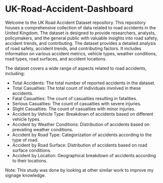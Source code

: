 # UK-Road-Accident-Dashboard

Welcome to the UK Road Accident Dataset repository. This repository houses a comprehensive collection of data related to road accidents in the United Kingdom. The dataset is designed to provide researchers, analysts, policymakers, and the general public with valuable insights into road safety, accident trends, and contributing. The dataset provides a detailed analysis of road safety, accident trends, and contributing factors. It includes information on various accident metrics, vehicle types, weather conditions, road types, road surfaces, and accident locations.

The dataset covers a wide range of aspects related to road accidents, including:

- Total Accidents: The total number of reported accidents in the dataset.
- Total Casualties: The total count of individuals involved in these accidents.
- Fatal Casualties: The count of casualties resulting in fatalities.
- Serious Casualties: The count of casualties with severe injuries.
- Slight Casualties: The count of casualties with minor injuries.
- Accident by Vehicle Type: Breakdown of accidents based on different vehicle types.
- Accident by Weather Conditions: Distribution of accidents based on prevailing weather conditions.
- Accident by Road Type: Categorization of accidents according to the type of road.
- Accident by Road Surface: Distribution of accidents based on road surface conditions.
- Accident by Location: Geographical breakdown of accidents according to their locations.

Note: This study was done by looking at other similar work to improve my signage knowledge.
